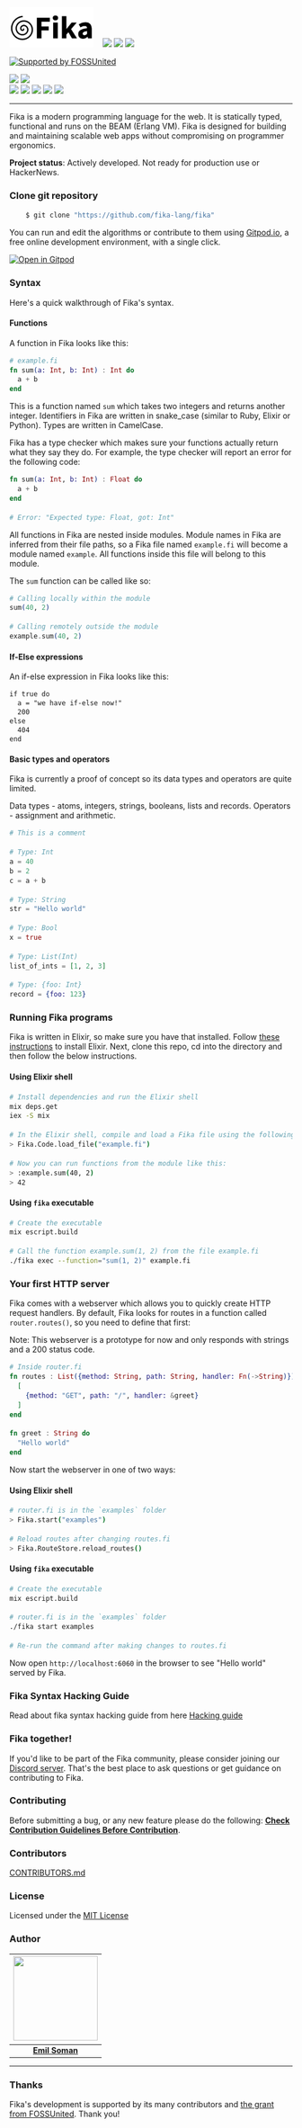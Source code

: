 <img src="https://github.com/fika-lang/assets/blob/master/logo.png?raw=true" width="150"/> &nbsp;&nbsp; ![](https://img.shields.io/github/forks/fika-lang/fika?style=social) ![](https://img.shields.io/github/stars/fika-lang/fika?style=social) ![](https://img.shields.io/github/watchers/fika-lang/fika?style=social) <br>

<a href="https://fossunited.org/" target="_blank" rel="noopener noreferrer">
  <img src="http://fossunited.org/files/fossunited-badge.svg" alt="Supported by FOSSUnited">
</a>

<br/>

![](https://img.shields.io/github/repo-size/fika-lang/fika) ![](https://img.shields.io/github/license/fika-lang/fika?color=red)<br>
![](https://img.shields.io/github/issues/fika-lang/fika?color=green) ![](https://img.shields.io/github/issues-pr/fika-lang/fika?color=green) ![](https://img.shields.io/github/downloads/fika-lang/fika/total) ![](https://img.shields.io/github/last-commit/fika-lang/fika) ![](https://img.shields.io/github/contributors/fika-lang/fika)

---

Fika is a modern programming language for the web.
It is statically typed, functional and runs on the BEAM (Erlang VM).
Fika is designed for building and maintaining scalable web apps without
compromising on programmer ergonomics.

**Project status**: Actively developed. Not ready for production use or HackerNews.

### Clone git repository

```sh
    $ git clone "https://github.com/fika-lang/fika"
```

You can run and edit the algorithms or contribute to them using [Gitpod.io](https://www.gitpod.io/), a free online development environment, with a single click.

[![Open in Gitpod](https://gitpod.io/button/open-in-gitpod.svg)](http://gitpod.io/#https://github.com/fika-lang/fika)

### Syntax

Here's a quick walkthrough of Fika's syntax.

#### Functions

A function in Fika looks like this:

```elixir
# example.fi
fn sum(a: Int, b: Int) : Int do
  a + b
end
```

This is a function named `sum` which takes two integers and returns another integer.
Identifiers in Fika are written in snake_case (similar to Ruby, Elixir or Python).
Types are written in CamelCase.

Fika has a type checker which makes sure your functions actually return what
they say they do. For example, the type checker will report an error for
the following code:

```elixir
fn sum(a: Int, b: Int) : Float do
  a + b
end

# Error: "Expected type: Float, got: Int"
```

All functions in Fika are nested inside modules.
Module names in Fika are inferred from their file paths, so a Fika file named
`example.fi` will become a module named `example`. All functions inside this
file will belong to this module.

The `sum` function can be called like so:

```elixir
# Calling locally within the module
sum(40, 2)

# Calling remotely outside the module
example.sum(40, 2)
```

#### If-Else expressions

An if-else expression in Fika looks like this:

```
if true do
  a = "we have if-else now!"
  200
else
  404
end
```

#### Basic types and operators

Fika is currently a proof of concept so its data types and operators are quite
limited.

Data types - atoms, integers, strings, booleans, lists and records.
Operators - assignment and arithmetic.

```elixir
# This is a comment

# Type: Int
a = 40
b = 2
c = a + b

# Type: String
str = "Hello world"

# Type: Bool
x = true

# Type: List(Int)
list_of_ints = [1, 2, 3]

# Type: {foo: Int}
record = {foo: 123}
```

### Running Fika programs

Fika is written in Elixir, so make sure you have that installed.
Follow [these instructions](https://elixir-lang.org/install.html) to install
Elixir. Next, clone this repo, cd into the directory and then follow the below instructions.

#### Using Elixir shell

```sh
# Install dependencies and run the Elixir shell
mix deps.get
iex -S mix

# In the Elixir shell, compile and load a Fika file using the following:
> Fika.Code.load_file("example.fi")

# Now you can run functions from the module like this:
> :example.sum(40, 2)
> 42
```

#### Using `fika` executable

```sh
# Create the executable
mix escript.build

# Call the function example.sum(1, 2) from the file example.fi
./fika exec --function="sum(1, 2)" example.fi
```

### Your first HTTP server

Fika comes with a webserver which allows you to quickly create HTTP request
handlers. By default, Fika looks for routes in a function called
`router.routes()`, so you need to define that first:

Note: This webserver is a prototype for now and only responds with strings and
a 200 status code.

```elixir
# Inside router.fi
fn routes : List({method: String, path: String, handler: Fn(->String)}) do
  [
    {method: "GET", path: "/", handler: &greet}
  ]
end

fn greet : String do
  "Hello world"
end
```

Now start the webserver in one of two ways:

#### Using Elixir shell

```sh
# router.fi is in the `examples` folder
> Fika.start("examples")

# Reload routes after changing routes.fi
> Fika.RouteStore.reload_routes()
```

#### Using `fika` executable

```sh
# Create the executable
mix escript.build

# router.fi is in the `examples` folder
./fika start examples

# Re-run the command after making changes to routes.fi
```

Now open `http://localhost:6060` in the browser to see "Hello world" served
by Fika.

### Fika Syntax Hacking Guide

Read about fika syntax hacking guide from here [Hacking guide](docs/hacking_syntax.md)

### Fika together!

If you'd like to be part of the Fika community, please consider joining
our [Discord server](https://discord.gg/zNs6Gs5). That's the best place to
ask questions or get guidance on contributing to Fika.

### Contributing

Before submitting a bug, or any new feature please do the following: **[Check Contribution Guidelines Before Contribution](CONTRIBUTING.md)**.

### Contributors

[CONTRIBUTORS.md](CONTRIBUTORS.md)

### License

Licensed under the [MIT License](LICENSE)

### Author

| <a href="http://emilsoman.com/"><img src="https://avatars.githubusercontent.com/emilsoman" width="150px" height="150px" /></a> |
| :----------------------------------------------------------------------------------------------------------------------------: |
|                                            **[Emil Soman](http://emilsoman.com/)**                                             |

<hr/>

### Thanks

Fika's development is supported by its many contributors and [the grant from
FOSSUnited](https://forum.fossunited.org/t/foss-hack-2020-results/424). Thank you!
